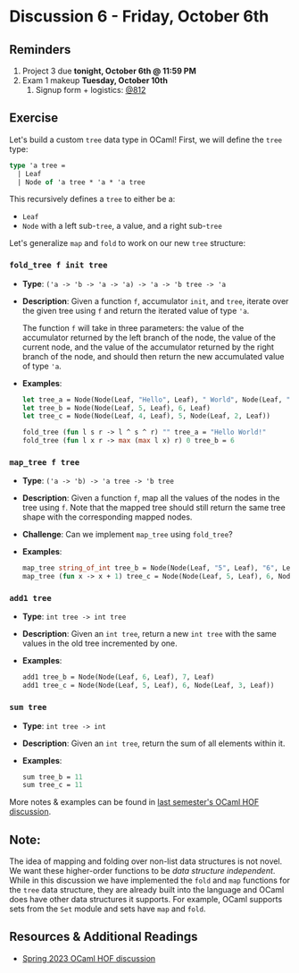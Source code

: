 # Discussion 6 - Friday, October 6th

## Reminders

1. Project 3 due **tonight, October 6th @ 11:59 PM**
1. Exam 1 makeup **Tuesday, October 10th**
   1. Signup form + logistics: [@812](https://piazza.com/class/lkimk0rc39wfi/post/812)

## Exercise

Let's build a custom `tree` data type in OCaml! First, we will define the `tree` type:

```ocaml
type 'a tree =
  | Leaf
  | Node of 'a tree * 'a * 'a tree
```

This recursively defines a `tree` to either be a:

- `Leaf`
- `Node` with a left sub-`tree`, a value, and a right sub-`tree`

Let's generalize `map` and `fold` to work on our new `tree` structure:

### `fold_tree f init tree`

- **Type**: `('a -> 'b -> 'a -> 'a) -> 'a -> 'b tree -> 'a`
- **Description**: Given a function `f`, accumulator `init`, and `tree`, iterate over the given tree using `f` and return the iterated value of type `'a`.

  The function `f` will take in three parameters: the value of the accumulator returned by the left branch of the node, the value of the current node, and the value of the accumulator returned by the right branch of the node, and should then return the new accumulated value of type `'a`.

- **Examples**:

  ```ocaml
  let tree_a = Node(Node(Leaf, "Hello", Leaf), " World", Node(Leaf, "!", Leaf))
  let tree_b = Node(Node(Leaf, 5, Leaf), 6, Leaf)
  let tree_c = Node(Node(Leaf, 4, Leaf), 5, Node(Leaf, 2, Leaf))

  fold_tree (fun l s r -> l ^ s ^ r) "" tree_a = "Hello World!"
  fold_tree (fun l x r -> max (max l x) r) 0 tree_b = 6
  ```

### `map_tree f tree`

- **Type**: `('a -> 'b) -> 'a tree -> 'b tree`
- **Description**: Given a function `f`, map all the values of the nodes in the tree using `f`. Note that the mapped tree should still return the same tree shape with the corresponding mapped nodes.
- **Challenge**: Can we implement `map_tree` using `fold_tree`?
- **Examples**:

  ```ocaml
  map_tree string_of_int tree_b = Node(Node(Leaf, "5", Leaf), "6", Leaf)
  map_tree (fun x -> x + 1) tree_c = Node(Node(Leaf, 5, Leaf), 6, Node(Leaf, 3, Leaf))
  ```

### `add1 tree`

- **Type**: `int tree -> int tree`
- **Description**: Given an `int tree`, return a new `int tree` with the same values in the old tree incremented by one.
- **Examples**:

  ```ocaml
  add1 tree_b = Node(Node(Leaf, 6, Leaf), 7, Leaf)
  add1 tree_c = Node(Node(Leaf, 5, Leaf), 6, Node(Leaf, 3, Leaf))
  ```

### `sum tree`

- **Type**: `int tree -> int`
- **Description**: Given an `int tree`, return the sum of all elements within it.
- **Examples**:

  ```ocaml
  sum tree_b = 11
  sum tree_c = 11
  ```

More notes & examples can be found in [last semester's OCaml HOF discussion](https://github.com/cmsc330-umd/spring23/tree/main/discussions/d4_hof).

## Note:
The idea of mapping and folding over non-list data structures is not novel. We want these higher-order functions to be *data structure independent*. While in this discussion we have implemented the `fold` and `map` functions for the `tree` data structure, they are already built into the language and OCaml does have other data structures it supports. For example, OCaml supports sets from the `Set` module and sets have `map` and `fold`. 


## Resources & Additional Readings

- [Spring 2023 OCaml HOF discussion](https://github.com/cmsc330-umd/spring23/tree/main/discussions/d4_hof)
